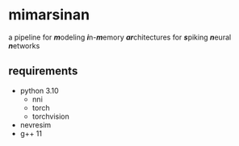 # mimarsinan
a pipeline for ***m***odeling ***i***n-***m***emory ***ar***chitectures for 
***s***piking ***n***eural ***n***etworks


## requirements
- python 3.10
    - nni
    - torch
    - torchvision
- nevresim
- g++ 11